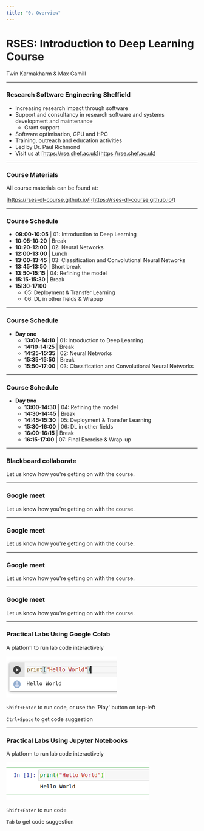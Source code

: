 ```yaml
---
title: "0. Overview"
---
```


# RSES: Introduction to Deep Learning Course

Twin Karmakharm & Max Gamill


---

<!-- .slide: data-background="assets/img/rse-logo.svg" -->
<!-- .slide: data-background-opacity="0.2" -->

### Research Software Engineering Sheffield

* Increasing research impact through software
* Support and consultancy in research software and systems development and maintenance
    * Grant support
* Software optimisation, GPU and HPC
* Training, outreach and education activities
* Led by Dr. Paul Richmond
* Visit us at [https://rse.shef.ac.uk](https://rse.shef.ac.uk)

---

### Course Materials

All course materials can be found at:

[https://rses-dl-course.github.io/](https://rses-dl-course.github.io/)


---
### Course Schedule

* **09:00-10:05** | 01: Introduction to Deep Learning
* **10:05-10:20** | Break
* **10:20-12:00** | 02: Neural Networks
* **12:00-13:00** | Lunch
* **13:00-13:45** | 03: Classification and Convolutional Neural Networks
* **13:45-13:50** | Short break
* **13:50-15:15** | 04: Refining the model
* **15:15-15:30** | Break
* **15:30-17:00**
  * 05: Deployment & Transfer Learning
  * 06: DL in other fields & Wrapup

---
<!-- .slide: data-visibility="hidden" -->
### Course Schedule

* **Day one**
  * **13:00-14:10** | 01: Introduction to Deep Learning
  * **14:10-14:25** | Break
  * **14:25-15:35** | 02: Neural Networks
  * **15:35-15:50** | Break
  * **15:50-17:00** | 03: Classification and Convolutional Neural Networks
  
---
<!-- .slide: data-visibility="hidden" -->
### Course Schedule

* **Day two**
  * **13:00-14:30** | 04: Refining the model
  * **14:30-14:45** | Break
  * **14:45-15:30** | 05: Deployment & Transfer Learning
  * **15:30-16:00** | 06: DL in other fields
  * **16:00-16:15** | Break
  * **16:15-17:00** | 07: Final Exercise & Wrap-up
  
---

### Blackboard collaborate

Let us know how you're getting on with the course. 

<object type="image/svg+xml" data="assets/img/bbcolab.svg" style="background: white; width: 70%; height: auto;">
<param id="layer2" class="fragment" />
<param id="layer3" class="fragment" />
<param id="layer4" class="fragment" />
</object>


---
<!-- .slide: data-visibility="hidden" -->
### Google meet

Let us know how you're getting on with the course. 

<object type="image/svg+xml" data="assets/img/gmeet1.svg" style="background: white; width: 50%; height: auto;">
</object>


---
<!-- .slide: data-visibility="hidden" -->
### Google meet

Let us know how you're getting on with the course. 

<object type="image/svg+xml" data="assets/img/gmeet2.svg" style="background: white; width: 50%; height: auto;">
</object>


---
<!-- .slide: data-visibility="hidden" -->
### Google meet

Let us know how you're getting on with the course. 

<object type="image/svg+xml" data="assets/img/gmeet3.svg" style="background: white; width: 50%; height: auto;">
</object>


---
<!-- .slide: data-visibility="hidden" -->
### Google meet

Let us know how you're getting on with the course. 

<object type="image/svg+xml" data="assets/img/gmeet4.svg" style="background: white; width: 50%; height: auto;">
</object>


---

### Practical Labs Using Google Colab
A platform to run lab code interactively

<img src="assets/img/colab-cell.png"/>

`Shift+Enter` to run code, or use the 'Play' button on top-left 

`Ctrl+Space` to get code suggestion

---


### Practical Labs Using Jupyter Notebooks
A platform to run lab code interactively

<img src="assets/img/jupyter-cell.png"/>

`Shift+Enter` to run code

`Tab` to get code suggestion


